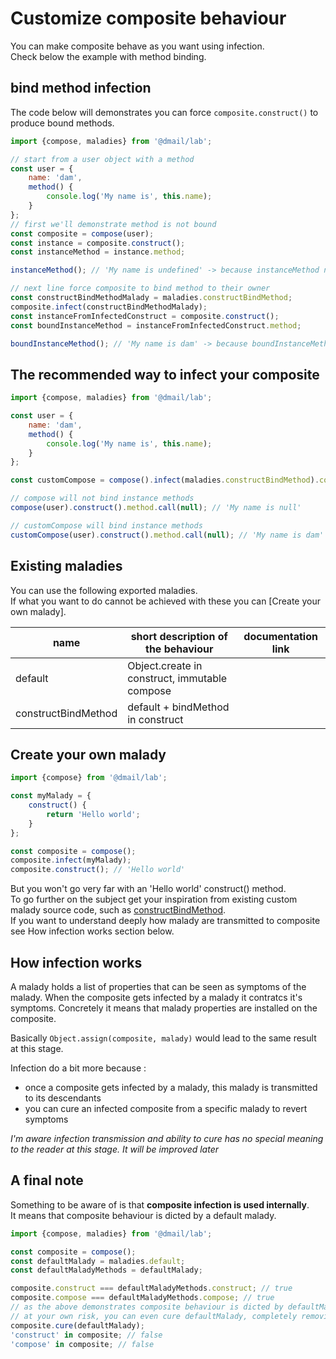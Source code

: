 # Customize composite behaviour

You can make composite behave as you want using infection.  
Check below the example with method binding.

## bind method infection

The code below will demonstrates you can force `composite.construct()` to produce bound methods.

```javascript
import {compose, maladies} from '@dmail/lab';

// start from a user object with a method
const user = {
	name: 'dam',
	method() {
		console.log('My name is', this.name);
	}
};
// first we'll demonstrate method is not bound
const composite = compose(user);
const instance = composite.construct();
const instanceMethod = instance.method;

instanceMethod(); // 'My name is undefined' -> because instanceMethod not bound

// next line force composite to bind method to their owner
const constructBindMethodMalady = maladies.constructBindMethod;
composite.infect(constructBindMethodMalady);
const instanceFromInfectedConstruct = composite.construct();
const boundInstanceMethod = instanceFromInfectedConstruct.method;

boundInstanceMethod(); // 'My name is dam' -> because boundInstanceMethod is bound
```

## The recommended way to infect your composite

```javascript
import {compose, maladies} from '@dmail/lab';

const user = {
	name: 'dam',
	method() {
		console.log('My name is', this.name);
	}
};

const customCompose = compose().infect(maladies.constructBindMethod).compose;

// compose will not bind instance methods
compose(user).construct().method.call(null); // 'My name is null'

// customCompose will bind instance methods
customCompose(user).construct().method.call(null); // 'My name is dam'
```

## Existing maladies

You can use the following exported maladies.  
If what you want to do cannot be achieved with these you can [Create your own malady].

name                    | short description of the behaviour                | documentation link
----------------------- | ------------------------------------------------- | --------------------
default                 | Object.create in construct, immutable compose     | 
constructBindMethod     | default + bindMethod in construct                 | 

## Create your own malady

```javascript
import {compose} from '@dmail/lab';

const myMalady = {
	construct() {
		return 'Hello world';
	}
};

const composite = compose();
composite.infect(myMalady);
composite.construct(); // 'Hello world'
```

But you won't go very far with an 'Hello world' construct() method.  
To go further on the subject get your inspiration from existing custom malady source code, such as [constructBindMethod]().  
If you want to understand deeply how malady are transmitted to composite see How infection works section below.

## How infection works

A malady holds a list of properties that can be seen as symptoms of the malady. When the composite gets infected by a malady it contratcs it's symptoms. Concretely it means that malady properties are installed on the composite.

Basically `Object.assign(composite, malady)` would lead to the same result at this stage.

Infection do a bit more because :
- once a composite gets infected by a malady, this malady is transmitted to its descendants
- you can cure an infected composite from a specific malady to revert symptoms

*I'm aware infection transmission and ability to cure has no special meaning to the reader at this stage. It will be improved later*

## A final note

Something to be aware of is that **composite infection is used internally**.  
It means that composite behaviour is dicted by a default malady.

```javascript
import {compose, maladies} from '@dmail/lab';

const composite = compose();
const defaultMalady = maladies.default;
const defaultMaladyMethods = defaultMalady;

composite.construct === defaultMaladyMethods.construct; // true
composite.compose === defaultMaladyMethods.compose; // true
// as the above demonstrates composite behaviour is dicted by defaultMalady
// at your own risk, you can even cure defaultMalady, completely removing behaviour from the composite
composite.cure(defaultMalady);
'construct' in composite; // false
'compose' in composite; // false
```
